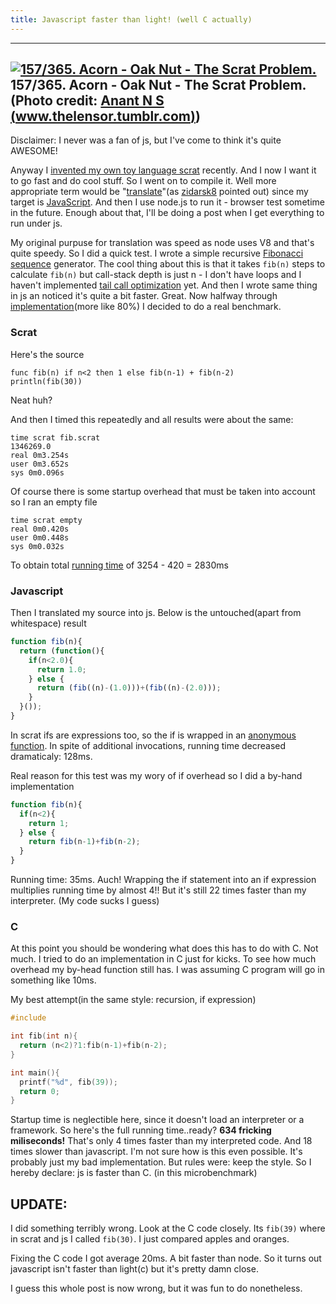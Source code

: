 ```yaml
---
title: Javascript faster than light! (well C actually)
---
```


  -----------------------
  [![157/365. Acorn - Oak Nut - The Scrat Problem.](http://farm8.static.flickr.com/7156/6772086623_646ee6ab31_m.jpg)](http://www.flickr.com/photos/42149364@N03/6772086623)
  157/365. Acorn - Oak Nut - The Scrat Problem. (Photo credit: [Anant N S (www.thelensor.tumblr.com)](http://www.flickr.com/photos/42149364@N03/6772086623))
  -----------------------

Disclaimer: I never was a fan of js, but I've come to think it's quite
AWESOME!

Anyway I [invented my own toy language
scrat](/posts/2012-08-29-creating-a-language-1.html)
recently. And I now I want it to go fast and do cool stuff. So I went on
to compile it. Well more appropriate term would be
"[translate](http://en.wikipedia.org/wiki/Translation "Translation")"(as
[zidarsk8](https://twitter.com/zidarsk8) pointed out) since my target is
[JavaScript](http://en.wikipedia.org/wiki/JavaScript "JavaScript"). And
then I use node.js to run it - browser test sometime in the future.
Enough about that, I'll be doing a post when I get everything to run
under js.

My original purpuse for translation was speed as node uses V8 and that's
quite speedy. So I did a quick test. I wrote a simple
recursive [Fibonacci sequence](http://en.wikipedia.org/wiki/Fibonacci_number "Fibonacci number")
generator. The cool thing about this is that it takes `fib(n)` steps to
calculate `fib(n)` but call-stack depth is just n - I don't have loops and
I haven't implemented [tail call optimization](http://en.wikipedia.org/wiki/Tail_call "Tail call") yet.
And then I wrote same thing in js an noticed it's quite a bit faster.
Great. Now halfway through
[implementation](http://en.wikipedia.org/wiki/Implementation "Implementation")(more
like 80%) I decided to do a real benchmark.

### Scrat

Here's the source

    func fib(n) if n<2 then 1 else fib(n-1) + fib(n-2)
    println(fib(30))

Neat huh?

And then I timed this repeatedly and all results were about the same:

    time scrat fib.scrat 
    1346269.0
    real 0m3.254s
    user 0m3.652s
    sys 0m0.096s

Of course there is some startup overhead that must be taken into account
so I ran an empty file

    time scrat empty
    real 0m0.420s
    user 0m0.448s
    sys 0m0.032s

To obtain total [running
time](http://en.wikipedia.org/wiki/Time_complexity "Time complexity") of
3254 - 420 = 2830ms

### Javascript

Then I translated my source into js. Below is the untouched(apart from
whitespace) result 
```javascript
function fib(n){
  return (function(){
    if(n<2.0){
      return 1.0;
    } else {
      return (fib((n)-(1.0)))+(fib((n)-(2.0)));
    }
  }());
}
```

In scrat ifs are expressions too, so the if is wrapped in an [anonymous
function](http://en.wikipedia.org/wiki/Anonymous_function "Anonymous function").
In spite of additional invocations, running time decreased dramaticaly:
128ms.

Real reason for this test was my wory of if overhead so I did a by-hand
implementation
```javascript
function fib(n){
  if(n<2){
    return 1;
  } else {
    return fib(n-1)+fib(n-2);
  }
}
```

Running time: 35ms.
Auch! Wrapping the if statement into an if expression multiplies running
time by almost 4!! But it's still 22 times faster than my interpreter.
(My code sucks I guess)

### C

At this point you should be wondering what does this has to do with C.
Not much. I tried to do an implementation in C just for kicks. To see
how much overhead my by-head function still has. I was assuming C
program will go in something like 10ms.

My best attempt(in the same style: recursion, if expression)
```c
#include

int fib(int n){
  return (n<2)?1:fib(n-1)+fib(n-2);
}

int main(){
  printf("%d", fib(39));
  return 0;
}
```
Startup time is neglectible here, since it doesn't load an interpreter
or a framework. So here's the full running time..ready?
**634 fricking miliseconds!**
That's only 4 times faster than my interpreted code. And 18 times slower
than javascript. I'm not sure how is this even possible. It's probably
just my bad implementation. But rules were: keep the style.
So I hereby declare: js is faster than C. (in this microbenchmark)

UPDATE:
-------

I did something terribly wrong. Look at the C code closely. Its `fib(39)`
where in scrat and js I called `fib(30)`. I just compared apples and
oranges. 

Fixing the C code I got average 20ms. A bit faster than node. So it
turns out javascript isn't faster than light(c) but it's pretty damn
close. 

I guess this whole post is now wrong, but it was fun to do nonetheless. 
